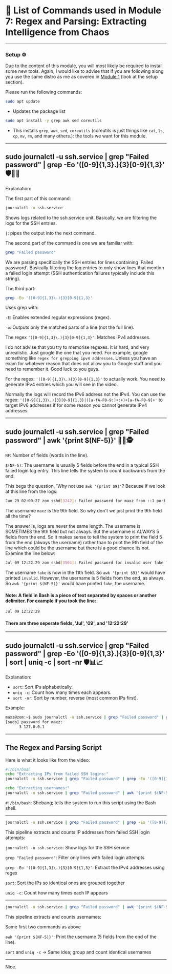 
# 📖 List of Commands used in Module 7: Regex and Parsing: Extracting Intelligence from Chaos

---

### Setup ⚙️

Due to the content of this module, you will most likely be required to install some new tools. Again, I would like to advise that if you are following along you use the same distro as me as covered in [Module 1](https://github.com/zominy/bash-cybersecurity-course/blob/main/Module%201%3A%20Intro%20to%20Bash%20-%20The%20Cybersecurity%20Shell/notes.md) (look at the setup section).

Please run the following commands:
```bash
sudo apt update
```
- Updates the package list

```bash
sudo apt install -y grep awk sed coreutils
```
- This installs `grep`, `awk`, `sed`, `coreutils` (coreutils is just things like `cat`, `ls`, `cp`, `mv`, `rm`, and many others.): the tools we want for this module.

---

## sudo journalctl -u ssh.service | grep "Failed password" | grep -Eo '([0-9]{1,3}\.){3}[0-9]{1,3}' 🛡️📜🔎

Explanation:

The first part of this command:
```bash
journalctl -u ssh.service
```
Shows logs related to the ssh.service unit. Basically, we are filtering the logs for the SSH entries.

`|`: pipes the output into the next command.

The second part of the command is one we are familiar with:
```bash
grep "Failed password"
```
We are parsing specifically the SSH entries for lines containing 'Failed password'. Basically filtering the log entries to only show lines that mention a failed login attempt (SSH authentication failures typically include this string).

The third part:
```bash
grep -Eo '([0-9]{1,3}\.){3}[0-9]{1,3}'
```
Uses grep with:

`-E`: Enables extended regular expressions (regex).

`-o`: Outputs only the matched parts of a line (not the full line). 

The regex `'([0-9]{1,3}\.){3}[0-9]{1,3}'`: Matches IPv4 addresses.

I do not advise that you try to memorise regexes. It is hard, and very unrealistic. Just google the one that you need. For example, google something like `regex for grepping ipv4 addresses`. Unless you have an exam for whatever reason that does not allow you to Google stuff and you need to remember it. Good luck to you guys.

For the regex: `'([0-9]{1,3}\.){3}[0-9]{1,3}'` to actually work. You need to generate IPv4 entries which you will see in the video.

Normally the logs will record the IPv6 address not the IPv4. You can use the regex: `'([0-9]{1,3}\.){3}[0-9]{1,3}|([a-fA-F0-9:]+:+)+[a-fA-F0-9]+'` to target IPv6 addresses if for some reason you cannot generate IPv4 addresses.

---

## sudo journalctl -u ssh.service | grep "Failed password" | awk '{print $(NF-5)}' 📜🧮🕵️

`NF`: Number of fields (words in the line).

`$(NF-5)`: The username is usually 5 fields before the end in a typical SSH failed login log entry. This line tells the system to count backwards from the end.

This begs the question, 'Why not use `awk '{print $9}'`? Because if we look at this line from the logs:

```bash
Jun 29 02:09:27 zom sshd[3242]: Failed password for maxz from ::1 port 45766 ssh2
```
The username `maxz` is the 9th field. So why don't we just print the 9th field all the time?

The answer is, logs are never the same length. The username is SOMETIMES the 9th field but not always. But the username is ALWAYS 5 fields from the end. So it makes sense to tell the system to print the field 5 from the end (always the username) rather than to print the 9th field of the line which could be the username but there is a good chance its not. Examine the line below:

```bash
Jul 09 12:22:29 zom sshd[3504]: Failed password for invalid user fake from 127.0.0.1 port 36698 ssh2
```
The username `fake` is now in the 11th field. So `awk '{print $9}'` would have printed `invalid`. However, the username is 5 fields from the end, as always. So `awk '{print $(NF-5)}'` would have printed `fake`, the username.

#### Note: A field in Bash is a piece of text separated by spaces or another delimiter. For example if you took the line:
```bash
Jul 09 12:22:29
```
#### There are three seperate fields, 'Jul', '09', and '12:22:29'

---

## sudo journalctl -u ssh.service | grep "Failed password" | grep -Eo '([0-9]{1,3}\.){3}[0-9]{1,3}' | sort | uniq -c | sort -nr 🛡️📊📈

Explanation:

- `sort`: Sort IPs alphabetically.
- `uniq -c`: Count how many times each appears.
- `sort -nr`: Sort by number, reverse (most common IPs first).

Example:
```bash
maxz@zom:~$ sudo journalctl -u ssh.service | grep "Failed password" | grep -Eo '([0-9]{1,3}\.){3}[0-9]{1,3}' | sort | uniq -c | sort -nr
[sudo] password for maxz: 
      3 127.0.0.1
```

---

## The Regex and Parsing Script

Here is what it looks like from the video:
```bash
#!/bin/bash
echo "Extracting IPs from failed SSH logins:"
journalctl -u ssh.service | grep "Failed password" | grep -Eo '([0-9]{1,3}\.){3}[0-9]{1,3}' | sort | uniq -c

echo "Extracting usernames:"
journalctl -u ssh.service | grep "Failed password" | awk '{print $(NF-5)}' | sort | uniq -c
```
`#!/bin/bash`: Shebang; tells the system to run this script using the Bash shell.

---
```bash
journalctl -u ssh.service | grep "Failed password" | grep -Eo '([0-9]{1,3}\.){3}[0-9]{1,3}' | sort | uniq -c
```
This pipeline extracts and counts IP addresses from failed SSH login attempts:

`journalctl -u ssh.service`: Show logs for the SSH service

`grep "Failed password"`: Filter only lines with failed login attempts

`grep -Eo '([0-9]{1,3}\.){3}[0-9]{1,3}'`: Extract the IPv4 addresses using regex

`sort`: Sort the IPs so identical ones are grouped together

`uniq -c`: Count how many times each IP appears

---
```bash
journalctl -u ssh.service | grep "Failed password" | awk '{print $(NF-5)}' | sort | uniq -c
```
This pipeline extracts and counts usernames:

Same first two commands as above

`awk '{print $(NF-5)}'`: Print the username (5 fields from the end of the line).

`sort` and `uniq -c` → Same idea; group and count identical usernames

---

Nice.
